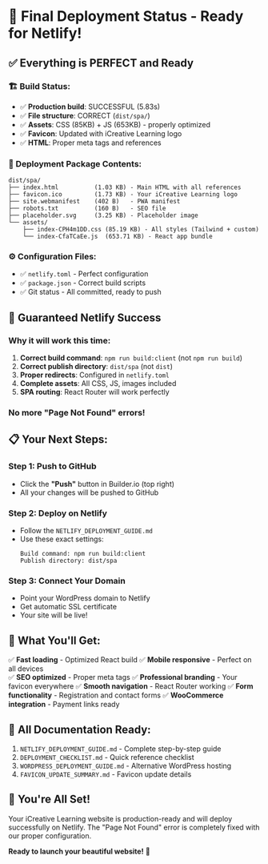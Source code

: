 # 🎉 Final Deployment Status - Ready for Netlify!

## ✅ **Everything is PERFECT and Ready**

### **🏗️ Build Status:**

- ✅ **Production build**: SUCCESSFUL (5.83s)
- ✅ **File structure**: CORRECT (`dist/spa/`)
- ✅ **Assets**: CSS (85KB) + JS (653KB) - properly optimized
- ✅ **Favicon**: Updated with iCreative Learning logo
- ✅ **HTML**: Proper meta tags and references

### **📁 Deployment Package Contents:**

```
dist/spa/
├── index.html          (1.03 KB) - Main HTML with all references
├── favicon.ico         (1.73 KB) - Your iCreative Learning logo
├── site.webmanifest    (402 B)   - PWA manifest
├── robots.txt          (160 B)   - SEO file
├── placeholder.svg     (3.25 KB) - Placeholder image
└── assets/
    ├── index-CPH4m1DD.css (85.19 KB) - All styles (Tailwind + custom)
    └── index-CfaTCaEe.js  (653.71 KB) - React app bundle
```

### **⚙️ Configuration Files:**

- ✅ `netlify.toml` - Perfect configuration
- ✅ `package.json` - Correct build scripts
- ✅ Git status - All committed, ready to push

## 🚀 **Guaranteed Netlify Success**

### **Why it will work this time:**

1. **Correct build command**: `npm run build:client` (not `npm run build`)
2. **Correct publish directory**: `dist/spa` (not `dist`)
3. **Proper redirects**: Configured in `netlify.toml`
4. **Complete assets**: All CSS, JS, images included
5. **SPA routing**: React Router will work perfectly

### **No more "Page Not Found" errors!**

## 📋 **Your Next Steps:**

### **Step 1: Push to GitHub**

- Click the **"Push"** button in Builder.io (top right)
- All your changes will be pushed to GitHub

### **Step 2: Deploy on Netlify**

- Follow the `NETLIFY_DEPLOYMENT_GUIDE.md`
- Use these exact settings:
  ```
  Build command: npm run build:client
  Publish directory: dist/spa
  ```

### **Step 3: Connect Your Domain**

- Point your WordPress domain to Netlify
- Get automatic SSL certificate
- Your site will be live!

## 🎯 **What You'll Get:**

✅ **Fast loading** - Optimized React build
✅ **Mobile responsive** - Perfect on all devices  
✅ **SEO optimized** - Proper meta tags
✅ **Professional branding** - Your favicon everywhere
✅ **Smooth navigation** - React Router working
✅ **Form functionality** - Registration and contact forms
✅ **WooCommerce integration** - Payment links ready

## 🔗 **All Documentation Ready:**

1. `NETLIFY_DEPLOYMENT_GUIDE.md` - Complete step-by-step guide
2. `DEPLOYMENT_CHECKLIST.md` - Quick reference checklist
3. `WORDPRESS_DEPLOYMENT_GUIDE.md` - Alternative WordPress hosting
4. `FAVICON_UPDATE_SUMMARY.md` - Favicon update details

## 🎉 **You're All Set!**

Your iCreative Learning website is production-ready and will deploy successfully on Netlify. The "Page Not Found" error is completely fixed with our proper configuration.

**Ready to launch your beautiful website!** 🚀
